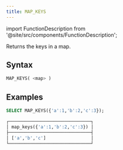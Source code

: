 ```yaml
---
title: MAP_KEYS
---
```

import FunctionDescription from '@site/src/components/FunctionDescription';

<FunctionDescription description="Introduced or updated: v1.2.429"/>

Returns the keys in a map.

## Syntax

```sql
MAP_KEYS( <map> )
```

## Examples

```sql
SELECT MAP_KEYS({'a':1,'b':2,'c':3});

┌───────────────────────────────┐
│ map_keys({'a':1,'b':2,'c':3}) │
├───────────────────────────────┤
│ ['a','b','c']                 │
└───────────────────────────────┘
```
